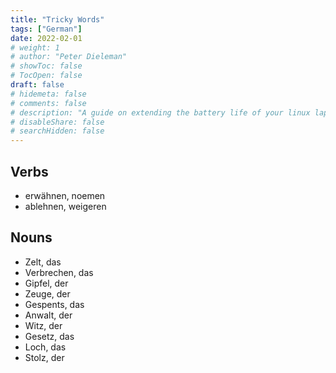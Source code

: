 ```yaml
---
title: "Tricky Words"
tags: ["German"]
date: 2022-02-01
# weight: 1
# author: "Peter Dieleman"
# showToc: false
# TocOpen: false
draft: false
# hidemeta: false
# comments: false
# description: "A guide on extending the battery life of your linux laptop"
# disableShare: false
# searchHidden: false
---
```


## Verbs

- erwähnen, noemen
- ablehnen, weigeren

## Nouns

- Zelt, das
- Verbrechen, das
- Gipfel, der
- Zeuge, der
- Gespents, das
- Anwalt, der
- Witz, der
- Gesetz, das
- Loch, das
- Stolz, der

